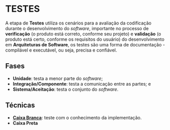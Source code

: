 # TESTES

A etapa de **Testes** utiliza os cenários para a avaliação da codificação durante o desenvolvimento do _software_, importante no processo de **verificação** (o produto está correto, conforme seu projeto) e **validação** (o produto está certo, conforme os requisitos do usuário) do desenvolvimento em **Arquiteturas de Software**, os testes são uma forma de documentação - compilável e executável, ou seja, precisa e confiável.

## Fases

- **Unidade**: testa a menor parte do _software_;
- **Integração/Componente**: testa a comunicação entre as partes; e
- **Sistema/Aceitação**: testa o conjunto do _software_.

## Técnicas

- **[Caixa Branca](whitebox.md 'Caixa Branca')**: teste com o conhecimento da implementação.
- **Caixa Preta**

